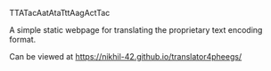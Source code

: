 TTATacAatAtaTttAagActTac

A simple static webpage for translating the proprietary text encoding format.

Can be viewed at https://nikhil-42.github.io/translator4pheegs/